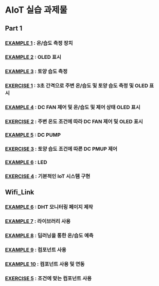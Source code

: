 # AIoT 실습 과제물
## Part 1
### [EXAMPLE 1](https://github.com/0cars0903/POSCO_C4/blob/main/AIoT/Part1/lab_example1%20DHT22.ino) : 온/습도 측정 장치 
### [EXAMPLE 2](https://github.com/0cars0903/POSCO_C4/blob/main/AIoT/Part1/lab_example2%20OLED.ino) : OLED 표시 
### [EXAMPLE 3](https://github.com/0cars0903/POSCO_C4/blob/main/AIoT/Part1/lab_example3%20Soil%20Humidity.ino) : 토양 습도 측정 
### [EXERCISE 1](https://github.com/0cars0903/POSCO_C4/commit/d0ef49aafcd1f56ccc13a26c5eaf3b3bd76704c1) : 3초 간격으로 주변 온/습도 및 토양 습도 측정 및 OLED 표시
### [EXAMPLE 4](https://github.com/0cars0903/POSCO_C4/blob/main/AIoT/Part1/lab_example4%20DC%20FAN(2).ino) : DC FAN 제어 및 온/습도 및 제어 상태 OLED 표시 
### [EXERCISE 2](https://github.com/0cars0903/POSCO_C4/blob/main/AIoT/Part1/EXERCISE2_%EC%9D%B4%ED%98%84%ED%9D%AC_%EA%B3%A0%EB%8B%A4%EC%98%81_%EC%86%A1%EC%A4%80%ED%9D%AC.ino) : 주변 온도 조건에 따라 DC FAN 제어 및 OLED 표시
### [EXAMPLE 5](https://github.com/0cars0903/POSCO_C4/blob/main/AIoT/Part1/lab_example5%20DC%20pump.ino) : DC PUMP
### [EXERCISE 3](https://github.com/0cars0903/POSCO_C4/blob/main/AIoT/Part1/EXERCISE3_%EC%9D%B4%ED%98%84%ED%9D%AC_%EA%B3%A0%EB%8B%A4%EC%98%81_%EC%86%A1%EC%A4%80%ED%9D%AC.ino) : 토양 습도 조건에 따른 DC PMUP 제어
### [EXAMPLE 6](https://github.com/0cars0903/POSCO_C4/blob/main/AIoT/Part1/lab_example6%20LED.ino) : LED
### [EXERCISE 4](https://github.com/0cars0903/POSCO_C4/blob/main/AIoT/Part1/EXERCISE4_%EC%9D%B4%ED%98%84%ED%9D%AC_%EA%B3%A0%EB%8B%A4%EC%98%81_%EC%86%A1%EC%A4%80%ED%9D%AC.ino) : 기본적인 IoT 시스템 구현

## Wifi_Link
### [EXAMPLE 6](https://github.com/0cars0903/POSCO_C4/blob/main/AIoT/Wifi_Link/lab_example6_DHT%EB%AA%A8%EB%8B%88%ED%84%B0%EB%A7%81%ED%8E%98%EC%9D%B4%EC%A7%80.ino) : DHT 모니터링 페이지 제작
### [EXAMPLE 7](https://github.com/0cars0903/POSCO_C4/blob/main/AIoT/Wifi_Link/lab_example7_%EC%98%A4%20%EB%9D%BC%EC%9D%B4%EB%B8%8C%EB%9F%AC%EB%A6%AC%2C%20%EC%98%81%EA%B4%91%EC%8A%A4%EB%9F%AC%EC%9A%B4%20%EB%9D%BC%EC%9D%B4%EB%B8%8C%EB%9F%AC%EB%A6%AC.ino) : 라이브러리 사용
### [EXAMPLE 8](https://github.com/0cars0903/POSCO_C4/blob/main/AIoT/Wifi_Link/DHT_predict.ipynb) : 딥러닝을 통한 온/습도 예측
### [EXAMPLE 9](https://github.com/0cars0903/POSCO_C4/blob/main/AIoT/Wifi_Link/lab_example9_%EC%BB%B4%ED%8F%AC%EB%84%8C%ED%8A%B8%20%EC%8D%A8%EB%B3%B4%EA%B8%B0.ino) : 컴포넌트 사용
### [EXAMPLE 10]() : 컴포넌트 사용 및 연동
### [EXERCISE 5]() : 조건에 맞는 컴포넌트 사용 
